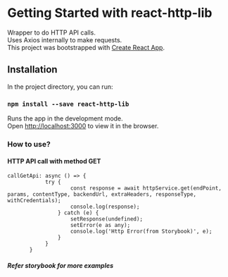 # Getting Started with react-http-lib

Wrapper to do HTTP API calls.\
Uses Axios internally to make requests. \
This project was bootstrapped with [Create React App](https://github.com/facebook/create-react-app).

## Installation

In the project directory, you can run:

### `npm install --save react-http-lib`

Runs the app in the development mode.\
Open [http://localhost:3000](http://localhost:3000) to view it in the browser.


### How to use?

#### HTTP API call with method GET 

```
callGetApi: async () => {
            try {
                    const response = await httpService.get(endPoint, params, contentType, backendUrl, extraHeaders, responseType, withCredentials);
                    console.log(response);
                } catch (e) {
                    setResponse(undefined);
                    setError(e as any);
                    console.log('Http Error(from Storybook)', e);
                }
            }
       }
```
##### Refer storybook for more examples
